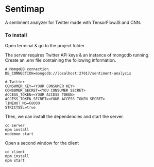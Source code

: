 # Sentimap

A sentiment analyzer for Twitter made with TensorFlowJS and CNN.

### To install

Open terminal & go to the project folder

The server requires Twitter API keys & an instance of mongodb running.
Create an .env file containing the following information.

```
# MongoDB connection
DB_CONNECTION=mongodb://localhost:27017/sentiment-analysis

# Twitter
CONSUMER_KEY=<YOUR CONSUMER KEY>
CONSUMER_SECRET=<YOU CONSUMER SECRET>
ACCESS_TOKEN=<YOUR ACCESS TOKEN>
ACCESS_TOKEN_SECRET=<YOUR ACCESS TOKEN SECRET>
TIMEOUT_MS=60000
STRICTSSL=true
```

Then, we can install the dependencies and start the server.

```
cd server
npm install
nodemon start
```

Open a second window for the client

```
cd client
npm install
npm start
```
